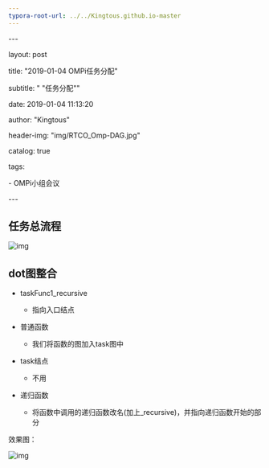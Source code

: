```yaml
---
typora-root-url: ../../Kingtous.github.io-master
---
```


\---

layout:     post

title:      "2019-01-04 OMPi任务分配"

subtitle:   " \"任务分配\""

date:       2019-01-04 11:13:20

author:     "Kingtous"

header-img: "img/RTCO_Omp-DAG.jpg"

catalog: true

tags:

\- OMPi小组会议

\---



## 任务总流程

![img](/img/RTCO/2019-01-04_OMPi_1.png)







## dot图整合

- taskFunc1_recursive
  - 指向入口结点

- 普通函数
  - 我们将函数的图加入task图中

- task结点
  - 不用
- 递归函数
  - 将函数中调用的递归函数改名(加上_recursive)，并指向递归函数开始的部分

效果图：

![img](/img/RTCO/2019-01-04_OMPi_2.jpg)





